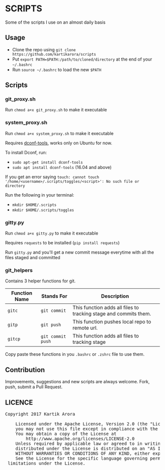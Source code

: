 # SCRIPTS

Some of the scripts I use on an almost daily basis

## Usage 

- Clone the repo using `git clone https://github.com/kartikarora/scripts`
- Put `export PATH=$PATH:/path/to/cloned/directory` at the end of your `~/.bashrc`
- Run `source ~/.bashrc` to load the new `$PATH`

## Scripts

### git_proxy.sh

Run `chmod a+x git_proxy.sh` to make it executable

### system_proxy.sh

Run `chmod a+x system_proxy.sh` to make it executable

Requires [dconf-tools](https://apps.ubuntu.com/cat/applications/dconf-tools/), works only on Ubuntu for now.

To install Dconf, run:
- `sudo apt-get install dconf-tools` 
- `sudo apt install dconf-tools` (16.04 and above)

If you get an error saying `touch: cannot touch '/home/<username>/.scripts/toggles/<script>': No such file or directory`

Run the following in your terminal:
- `mkdir $HOME/.scripts`
- `mkdir $HOME/.scripts/toggles`

### gitty.py

Run `chmod a+x gitty.py` to make it executable

Requires `requests` to be installed (`pip install requests`)

Run `gitty.py` and you'll get a new commit message everytime with all the files staged and committed

### git_helpers

Contains 3 helper functions for git.

**Function Name**|**Stands For**|**Description**
-----|-----|-----
`gitc`|`git commit`|This function adds all files to tracking stage and commits them.
`gitp`|`git push`|This function pushes local repo to remote url.
`gitcp`|`git commit push`|This function adds all files to tracking stage

Copy paste these functions in you `.bashrc` or `.zshrc` file to use them.

## Contribution

Improvements, suggestions and new scripts are always welcome. Fork, push, submit a Pull Request.

## LICENCE
<pre>
Copyright 2017 Kartik Arora

    Licensed under the Apache License, Version 2.0 (the "License");
    you may not use this file except in compliance with the License.
    You may obtain a copy of the License at
        http://www.apache.org/licenses/LICENSE-2.0
    Unless required by applicable law or agreed to in writing, software
    distributed under the License is distributed on an "AS IS" BASIS,
    WITHOUT WARRANTIES OR CONDITIONS OF ANY KIND, either express or implied.
    See the License for the specific language governing permissions and
 limitations under the License.
</pre>